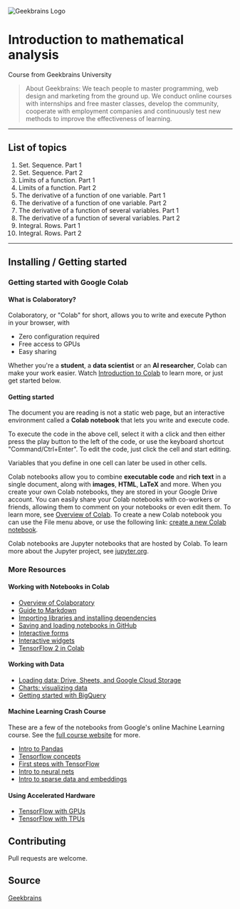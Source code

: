 ![Geekbrains Logo](https://github.com/ilyastartsdata/introductiontopython/blob/master/gb.png)

# Introduction to mathematical analysis

Course from Geekbrains University

> About Geekbrains: We teach people to master programming, web design and marketing from the ground up. We conduct online courses with internships and free master classes, develop the community, cooperate with employment companies and continuously test new methods to improve the effectiveness of learning.

---

## List of topics 

1. Set. Sequence. Part 1
2. Set. Sequence. Part 2
3. Limits of a function. Part 1
4. Limits of a function. Part 2
5. The derivative of a function of one variable. Part 1
6. The derivative of a function of one variable. Part 2
7. The derivative of a function of several variables. Part 1
8. The derivative of a function of several variables. Part 2
9. Integral. Rows. Part 1
10. Integral. Rows. Part 2

___

## Installing / Getting started

### Getting started with Google Colab

#### What is Colaboratory?

Colaboratory, or "Colab" for short, allows you to write and execute Python in your browser, with 
- Zero configuration required
- Free access to GPUs
- Easy sharing

Whether you're a **student**, a **data scientist** or an **AI researcher**, Colab can make your work easier. Watch [Introduction to Colab](https://www.youtube.com/watch?v=inN8seMm7UI) to learn more, or just get started below.

#### Getting started

The document you are reading is not a static web page, but an interactive environment called a **Colab notebook** that lets you write and execute code.

To execute the code in the above cell, select it with a click and then either press the play button to the left of the code, or use the keyboard shortcut "Command/Ctrl+Enter". To edit the code, just click the cell and start editing.

Variables that you define in one cell can later be used in other cells.

Colab notebooks allow you to combine **executable code** and **rich text** in a single document, along with **images**, **HTML**, **LaTeX** and more. When you create your own Colab notebooks, they are stored in your Google Drive account. You can easily share your Colab notebooks with co-workers or friends, allowing them to comment on your notebooks or even edit them. To learn more, see [Overview of Colab](/notebooks/basic_features_overview.ipynb). To create a new Colab notebook you can use the File menu above, or use the following link: [create a new Colab notebook](http://colab.research.google.com#create=true).

Colab notebooks are Jupyter notebooks that are hosted by Colab. To learn more about the Jupyter project, see [jupyter.org](https://www.jupyter.org).

### More Resources

#### Working with Notebooks in Colab
- [Overview of Colaboratory](/notebooks/basic_features_overview.ipynb)
- [Guide to Markdown](/notebooks/markdown_guide.ipynb)
- [Importing libraries and installing dependencies](/notebooks/snippets/importing_libraries.ipynb)
- [Saving and loading notebooks in GitHub](https://colab.research.google.com/github/googlecolab/colabtools/blob/master/notebooks/colab-github-demo.ipynb)
- [Interactive forms](/notebooks/forms.ipynb)
- [Interactive widgets](/notebooks/widgets.ipynb)
- [TensorFlow 2 in Colab](/notebooks/tensorflow_version.ipynb)

#### Working with Data
- [Loading data: Drive, Sheets, and Google Cloud Storage](/notebooks/io.ipynb) 
- [Charts: visualizing data](/notebooks/charts.ipynb)
- [Getting started with BigQuery](/notebooks/bigquery.ipynb)

#### Machine Learning Crash Course
These are a few of the notebooks from Google's online Machine Learning course. See the [full course website](https://developers.google.com/machine-learning/crash-course/) for more.
- [Intro to Pandas](/notebooks/mlcc/intro_to_pandas.ipynb)
- [Tensorflow concepts](/notebooks/mlcc/tensorflow_programming_concepts.ipynb)
- [First steps with TensorFlow](/notebooks/mlcc/first_steps_with_tensor_flow.ipynb)
- [Intro to neural nets](/notebooks/mlcc/intro_to_neural_nets.ipynb)
- [Intro to sparse data and embeddings](/notebooks/mlcc/intro_to_sparse_data_and_embeddings.ipynb)

#### Using Accelerated Hardware
- [TensorFlow with GPUs](/notebooks/gpu.ipynb)
- [TensorFlow with TPUs](/notebooks/tpu.ipynb)

## Contributing

Pull requests are welcome.

## Source

[Geekbrains](https://geekbrains.ru)
